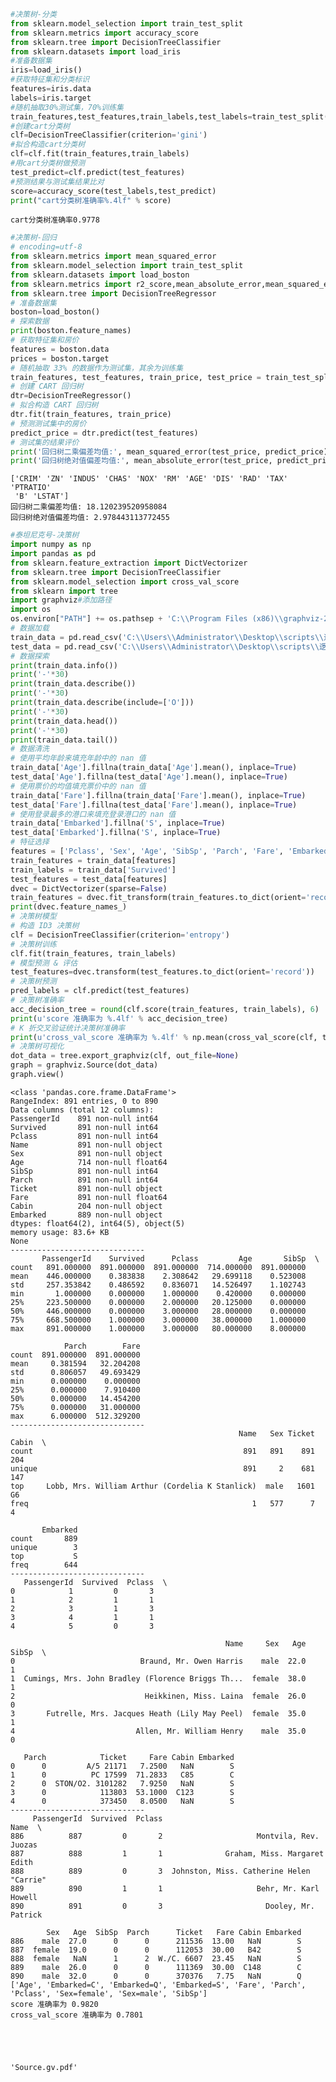 

```python
#决策树-分类
from sklearn.model_selection import train_test_split
from sklearn.metrics import accuracy_score
from sklearn.tree import DecisionTreeClassifier
from sklearn.datasets import load_iris
#准备数据集
iris=load_iris()
#获取特征集和分类标识
features=iris.data
labels=iris.target
#随机抽取30%测试集，70%训练集
train_features,test_features,train_labels,test_labels=train_test_split(features,labels,test_size=0.3,random_state=0)
#创建cart分类树
clf=DecisionTreeClassifier(criterion='gini')
#拟合构造cart分类树
clf=clf.fit(train_features,train_labels)
#用cart分类树做预测
test_predict=clf.predict(test_features)
#预测结果与测试集结果比对
score=accuracy_score(test_labels,test_predict)
print("cart分类树准确率%.4lf" % score)
```

    cart分类树准确率0.9778
    


```python
#决策树-回归
# encoding=utf-8
from sklearn.metrics import mean_squared_error
from sklearn.model_selection import train_test_split
from sklearn.datasets import load_boston
from sklearn.metrics import r2_score,mean_absolute_error,mean_squared_error
from sklearn.tree import DecisionTreeRegressor
# 准备数据集
boston=load_boston()
# 探索数据
print(boston.feature_names)
# 获取特征集和房价
features = boston.data
prices = boston.target
# 随机抽取 33% 的数据作为测试集，其余为训练集
train_features, test_features, train_price, test_price = train_test_split(features, prices, test_size=0.33)
# 创建 CART 回归树
dtr=DecisionTreeRegressor()
# 拟合构造 CART 回归树
dtr.fit(train_features, train_price)
# 预测测试集中的房价
predict_price = dtr.predict(test_features)
# 测试集的结果评价
print('回归树二乘偏差均值:', mean_squared_error(test_price, predict_price))
print('回归树绝对值偏差均值:', mean_absolute_error(test_price, predict_price)) 
```

    ['CRIM' 'ZN' 'INDUS' 'CHAS' 'NOX' 'RM' 'AGE' 'DIS' 'RAD' 'TAX' 'PTRATIO'
     'B' 'LSTAT']
    回归树二乘偏差均值: 18.120239520958084
    回归树绝对值偏差均值: 2.978443113772455
    


```python
#泰坦尼克号-决策树
import numpy as np
import pandas as pd
from sklearn.feature_extraction import DictVectorizer
from sklearn.tree import DecisionTreeClassifier
from sklearn.model_selection import cross_val_score
from sklearn import tree
import graphviz#添加路径
import os
os.environ["PATH"] += os.pathsep + 'C:\\Program Files (x86)\\graphviz-2.38\\release\\bin\\'
# 数据加载
train_data = pd.read_csv('C:\\Users\\Administrator\\Desktop\\scripts\\逻辑回归-泰坦尼克\\train.csv')
test_data = pd.read_csv('C:\\Users\\Administrator\\Desktop\\scripts\\逻辑回归-泰坦尼克\\test.csv')
# 数据探索
print(train_data.info())
print('-'*30)
print(train_data.describe())
print('-'*30)
print(train_data.describe(include=['O']))
print('-'*30)
print(train_data.head())
print('-'*30)
print(train_data.tail())
# 数据清洗
# 使用平均年龄来填充年龄中的 nan 值
train_data['Age'].fillna(train_data['Age'].mean(), inplace=True)
test_data['Age'].fillna(test_data['Age'].mean(), inplace=True)
# 使用票价的均值填充票价中的 nan 值
train_data['Fare'].fillna(train_data['Fare'].mean(), inplace=True)
test_data['Fare'].fillna(test_data['Fare'].mean(), inplace=True)
# 使用登录最多的港口来填充登录港口的 nan 值
train_data['Embarked'].fillna('S', inplace=True)
test_data['Embarked'].fillna('S', inplace=True)
# 特征选择
features = ['Pclass', 'Sex', 'Age', 'SibSp', 'Parch', 'Fare', 'Embarked']
train_features = train_data[features]
train_labels = train_data['Survived']
test_features = test_data[features]
dvec = DictVectorizer(sparse=False)
train_features = dvec.fit_transform(train_features.to_dict(orient='record'))
print(dvec.feature_names_)
# 决策树模型
# 构造 ID3 决策树
clf = DecisionTreeClassifier(criterion='entropy')
# 决策树训练
clf.fit(train_features, train_labels)
# 模型预测 & 评估
test_features=dvec.transform(test_features.to_dict(orient='record'))
# 决策树预测
pred_labels = clf.predict(test_features)
# 决策树准确率
acc_decision_tree = round(clf.score(train_features, train_labels), 6)
print(u'score 准确率为 %.4lf' % acc_decision_tree)
# K 折交叉验证统计决策树准确率
print(u'cross_val_score 准确率为 %.4lf' % np.mean(cross_val_score(clf, train_features, train_labels, cv=10)))
# 决策树可视化
dot_data = tree.export_graphviz(clf, out_file=None)
graph = graphviz.Source(dot_data)
graph.view()
```

    <class 'pandas.core.frame.DataFrame'>
    RangeIndex: 891 entries, 0 to 890
    Data columns (total 12 columns):
    PassengerId    891 non-null int64
    Survived       891 non-null int64
    Pclass         891 non-null int64
    Name           891 non-null object
    Sex            891 non-null object
    Age            714 non-null float64
    SibSp          891 non-null int64
    Parch          891 non-null int64
    Ticket         891 non-null object
    Fare           891 non-null float64
    Cabin          204 non-null object
    Embarked       889 non-null object
    dtypes: float64(2), int64(5), object(5)
    memory usage: 83.6+ KB
    None
    ------------------------------
           PassengerId    Survived      Pclass         Age       SibSp  \
    count   891.000000  891.000000  891.000000  714.000000  891.000000   
    mean    446.000000    0.383838    2.308642   29.699118    0.523008   
    std     257.353842    0.486592    0.836071   14.526497    1.102743   
    min       1.000000    0.000000    1.000000    0.420000    0.000000   
    25%     223.500000    0.000000    2.000000   20.125000    0.000000   
    50%     446.000000    0.000000    3.000000   28.000000    0.000000   
    75%     668.500000    1.000000    3.000000   38.000000    1.000000   
    max     891.000000    1.000000    3.000000   80.000000    8.000000   
    
                Parch        Fare  
    count  891.000000  891.000000  
    mean     0.381594   32.204208  
    std      0.806057   49.693429  
    min      0.000000    0.000000  
    25%      0.000000    7.910400  
    50%      0.000000   14.454200  
    75%      0.000000   31.000000  
    max      6.000000  512.329200  
    ------------------------------
                                                       Name   Sex Ticket Cabin  \
    count                                               891   891    891   204   
    unique                                              891     2    681   147   
    top     Lobb, Mrs. William Arthur (Cordelia K Stanlick)  male   1601    G6   
    freq                                                  1   577      7     4   
    
           Embarked  
    count       889  
    unique        3  
    top           S  
    freq        644  
    ------------------------------
       PassengerId  Survived  Pclass  \
    0            1         0       3   
    1            2         1       1   
    2            3         1       3   
    3            4         1       1   
    4            5         0       3   
    
                                                    Name     Sex   Age  SibSp  \
    0                            Braund, Mr. Owen Harris    male  22.0      1   
    1  Cumings, Mrs. John Bradley (Florence Briggs Th...  female  38.0      1   
    2                             Heikkinen, Miss. Laina  female  26.0      0   
    3       Futrelle, Mrs. Jacques Heath (Lily May Peel)  female  35.0      1   
    4                           Allen, Mr. William Henry    male  35.0      0   
    
       Parch            Ticket     Fare Cabin Embarked  
    0      0         A/5 21171   7.2500   NaN        S  
    1      0          PC 17599  71.2833   C85        C  
    2      0  STON/O2. 3101282   7.9250   NaN        S  
    3      0            113803  53.1000  C123        S  
    4      0            373450   8.0500   NaN        S  
    ------------------------------
         PassengerId  Survived  Pclass                                      Name  \
    886          887         0       2                     Montvila, Rev. Juozas   
    887          888         1       1              Graham, Miss. Margaret Edith   
    888          889         0       3  Johnston, Miss. Catherine Helen "Carrie"   
    889          890         1       1                     Behr, Mr. Karl Howell   
    890          891         0       3                       Dooley, Mr. Patrick   
    
            Sex   Age  SibSp  Parch      Ticket   Fare Cabin Embarked  
    886    male  27.0      0      0      211536  13.00   NaN        S  
    887  female  19.0      0      0      112053  30.00   B42        S  
    888  female   NaN      1      2  W./C. 6607  23.45   NaN        S  
    889    male  26.0      0      0      111369  30.00  C148        C  
    890    male  32.0      0      0      370376   7.75   NaN        Q  
    ['Age', 'Embarked=C', 'Embarked=Q', 'Embarked=S', 'Fare', 'Parch', 'Pclass', 'Sex=female', 'Sex=male', 'SibSp']
    score 准确率为 0.9820
    cross_val_score 准确率为 0.7801
    




    'Source.gv.pdf'




```python

```

